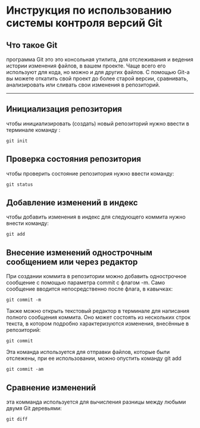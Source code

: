 # **Инструкция по использованию системы контроля версий Git**

## Что такое Git

программа Git это это консольная утилита, для отслеживания и ведения истории изменения файлов, в вашем проекте. Чаще всего его используют для кода, но можно и для других файлов. С помощью Git-a вы можете откатить свой проект до более старой версии, сравнивать, анализировать или сливать свои изменения в репозиторий.
________________________


## Инициализация репозитория

чтобы инициализировать (создать) новый репозиторий нужно ввести в терминале команду :

    git init

## Проверка состояния репозитория

чтобы проверить состояние репозитория нужно ввести команду:

    git status

 ##  Добавление изменений в индекс

чтобы добавить изменения в индекс для следующего коммита нужно внести команду:

    git add

## Внесение изменений однострочным сообщением или через редактор

При создании коммита в репозитории можно добавить однострочное сообщение с помощью параметра commit с флагом -m. Само сообщение вводится непосредственно после флага, в кавычках:

    git commit -m

Также можно открыть текстовый редактор в терминале для написания полного сообщения коммита. Оно может состоять из нескольких строк текста, в котором подробно характеризуются изменения, внесённые в репозиторий:

    git commit

Эта команда используется для отправки файлов, которые были отслежены, при ее использовании, можно опустить команду git add

    git commit -am

## Cравнение изменений

эта комманда используется для вычисления разницы между любыми двумя Git деревьями:

    git diff

